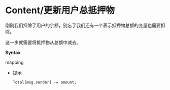 # Content/更新用户总抵押物

刚刚我们扣除了用户的余额，别忘了我们还有一个表示抵押物总额的变量也需要扣除。

这一步就需要将抵押物从总额中减去。

**Syntax**

mapping

- 提示
    
    ```solidity
    Total[msg.sender] -= amount;
    ```
    
